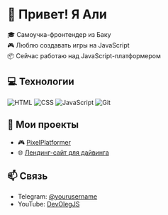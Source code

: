 # 👋 Привет! Я Али

🎓 Самоучка-фронтендер из Баку  
🎮 Люблю создавать игры на JavaScript  
📦 Сейчас работаю над JavaScript-платформером

## 💻 Технологии

![HTML](https://img.shields.io/badge/-HTML5-orange?style=flat-square&logo=html5)
![CSS](https://img.shields.io/badge/-CSS3-blue?style=flat-square&logo=css3)
![JavaScript](https://img.shields.io/badge/-JavaScript-yellow?style=flat-square&logo=javascript)
![Git](https://img.shields.io/badge/-Git-black?style=flat-square&logo=git)

## 📌 Мои проекты

- 🎮 [PixelPlatformer](https://github.com/olegzakirov/pixelplatformer)
- 🌐 [Лендинг-сайт для дайвинга](https://github.com/olegzakirov/diving-landing)

## 📫 Связь
- Telegram: [@yourusername](https://t.me/yourusername)
- YouTube: [DevOlegJS](https://youtube.com/yourchannel)
